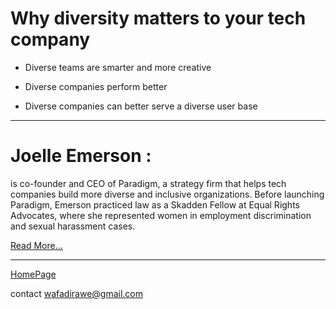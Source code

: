 # **Why diversity matters to your tech company**

* Diverse teams are smarter and more creative 

* Diverse companies perform better

* Diverse companies can better serve a diverse user base 

***

# **Joelle Emerson** :

 is co-founder and CEO of Paradigm, a strategy firm that helps tech companies build more diverse and inclusive organizations. Before launching Paradigm, Emerson practiced law as a Skadden Fellow at Equal Rights Advocates, where she represented women in employment discrimination and sexual harassment cases.

[Read More...](https://translate.google.com/?sl=en&tl=ar&text=hile%20diversity%20and%20inclusion%20efforts%20are%20most%20often%20driven%20by%20business%20rationales%2C%20we%E2%80%99ve%20spoken%20with%20a%20few%20CEOs%20who%20are%20motivated%20primarily%20by%20a%20belief%20that%20cultivating%20an%20inclusive%20tech%20community%20is%20simply%20the%20right%20thing%20to%20do.%0A%0ASome%20of%20these%20leaders%20have%20noted%20that%20the%20tech%20industry%20is%20creating%20vast%20opportunity%20and%20that%20by%20excluding%20certain%20groups%20from%20that%20opportunity%20the%20industry%20is%20perpetuating%20and%20exacerbating%20existing%20social%20inequality.%20Others%20have%20emphasized%20a%20concern%20that%20by%20failing%20to%20involve%20particular%20communities%20in%20the%20process%20of%20creating%20of%20new%20technology%2C%20we%20as%20a%20society%20lose%20out%20on%20the%20benefits%20of%20those%20community%20members%E2%80%99%20ideas.%20%0A%0AFor%20company%20leaders%20beginning%20to%20consider%20diversity%20and%20inclusion%2C%20understanding%20these%20rationales%20and%20identifying%20one%20that%20resonates%20for%20you%20and%20your%20organization%20can%20be%20a%20helpful%20first%20step.%0A%0ABut%20it%E2%80%99s%20only%20a%20first%20step.%20After%20deciding%20that%20diversity%20matters%20and%20articulating%20its%20importance%2C%20leaders%20must%20create%20a%20strategy%20for%20building%20a%20more%20diverse%2C%20inclusive%20company%20and%20an%20accountability%20plan%20to%20ensure%20that%20strategy%20is%20effective.%0A%0AJoelle%20Emerson%20is%20co-founder%20and%20CEO%20of%20Paradigm%2C%20a%20strategy%20firm%20that%20helps%20tech%20companies%20build%20more%20diverse%20and%20inclusive%20organizations.%20Before%20launching%20Paradigm%2C%20Emerson%20practiced%20law%20as%20a%20Skadden%20Fellow%20at%20Equal%20Rights%20Advocates%2C%20where%20she%20represented%20women%20in%20employment%20discrimination%20and%20sexual%20harassment%20cases.%0A%0A%0A%0A&op=translate)
***



[HomePage](https://wafaankoush99.github.io/Reading-Notes/READMEcode301.html)  


contact wafadirawe@gmail.com
